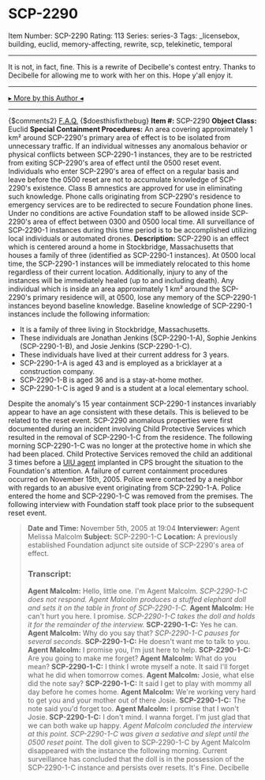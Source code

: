 # SCP-2290
Item Number: SCP-2290
Rating: 113
Series: series-3
Tags: _licensebox, building, euclid, memory-affecting, rewrite, scp, telekinetic, temporal

---

It is not, in fact, fine.
This is a rewrite of Decibelle's contest entry. Thanks to Decibelle for allowing me to work with her on this. Hope y'all enjoy it.
* * *
[▸ More by this Author ◂](http://www.scp-wiki.net/dr-cimmerian-s-personnel-file)
* * *
{$comments2}
[F.A.Q.](https://scp-wiki.wikidot.com/component:info-ayers)
{$doesthisfixthebug}
**Item #:** SCP-2290
**Object Class:** Euclid
**Special Containment Procedures:** An area covering approximately 1 km² around SCP-2290's primary area of effect is to be isolated from unnecessary traffic. If an individual witnesses any anomalous behavior or physical conflicts between SCP-2290-1 instances, they are to be restricted from exiting SCP-2290's area of effect until the 0500 reset event.
Individuals who enter SCP-2290's area of effect on a regular basis and leave before the 0500 reset are not to accumulate knowledge of SCP-2290's existence. Class B amnestics are approved for use in eliminating such knowledge.
Phone calls originating from SCP-2290's residence to emergency services are to be redirected to secure Foundation phone lines. Under no conditions are active Foundation staff to be allowed inside SCP-2290's area of effect between 0300 and 0500 local time. All surveillance of SCP-2290-1 instances during this time period is to be accomplished utilizing local individuals or automated drones.
**Description:** SCP-2290 is an effect which is centered around a home in Stockbridge, Massachusetts that houses a family of three (identified as SCP-2290-1 instances). At 0500 local time, the SCP-2290-1 instances will be immediately relocated to this home regardless of their current location. Additionally, injury to any of the instances will be immediately healed (up to and including death).
Any individual which is inside an area approximately 1 km² around the SCP-2290's primary residence will, at 0500, lose any memory of the SCP-2290-1 instances beyond baseline knowledge. Baseline knowledge of SCP-2290-1 instances include the following information:
  * It is a family of three living in Stockbridge, Massachusetts.
  * These individuals are Jonathan Jenkins (SCP-2290-1-A), Sophie Jenkins (SCP-2290-1-B), and Josie Jenkins (SCP-2290-1-C).
  * These individuals have lived at their current address for 3 years.
  * SCP-2290-1-A is aged 43 and is employed as a bricklayer at a construction company.
  * SCP-2290-1-B is aged 36 and is a stay-at-home mother.
  * SCP-2290-1-C is aged 9 and is a student at a local elementary school.

Despite the anomaly's 15 year containment SCP-2290-1 instances invariably appear to have an age consistent with these details. This is believed to be related to the reset event.
SCP-2290 anomalous properties were first documented during an incident involving Child Protective Services which resulted in the removal of SCP-2290-1-C from the residence. The following morning SCP-2290-1-C was no longer at the protective home in which she had been placed. Child Protective Services removed the child an additional 3 times before a [UIU agent](/unusual-incidents-unit-hub) implanted in CPS brought the situation to the Foundation's attention.
A failure of current containment procedures occurred on November 15th, 2005. Police were contacted by a neighbor with regards to an abusive event originating from SCP-2290-1-A. Police entered the home and SCP-2290-1-C was removed from the premises. The following interview with Foundation staff took place prior to the subsequent reset event.
> **Date and Time:** November 5th, 2005 at 19:04
> **Interviewer:** Agent Melissa Malcolm
> **Subject:** SCP-2290-1-C
> **Location:** A previously established Foundation adjunct site outside of SCP-2290's area of effect.
> ### Transcript:
> **Agent Malcolm:** Hello, little one. I'm Agent Malcolm.
> _SCP-2290-1-C does not respond. Agent Malcolm produces a stuffed elephant doll and sets it on the table in front of SCP-2290-1-C._
> **Agent Malcolm:** He can't hurt you here. I promise.
> _SCP-2290-1-C takes the doll and holds it for the remainder of the interview._
> **SCP-2290-1-C:** Yes he can.
> **Agent Malcolm:** Why do you say that?
> _SCP-2290-1-C pauses for several seconds._
> **SCP-2290-1-C:** He doesn't want me to talk to you.
> **Agent Malcolm:** I promise you, I'm just here to help.
> **SCP-2290-1-C:** Are you going to make me forget?
> **Agent Malcolm:** What do you mean?
> **SCP-2290-1-C:** I think I wrote myself a note. It said I'll forget what he did when tomorrow comes.
> **Agent Malcolm:** Josie, what else did the note say?
> **SCP-2290-1-C:** It said I get to play with mommy all day before he comes home.
> **Agent Malcolm:** We're working very hard to get you and your mother out of there Josie.
> **SCP-2290-1-C:** The note said you'd forget too.
> **Agent Malcolm:** I promise that I won't Josie.
> **SCP-2290-1-C:** I don't mind. I wanna forget. I'm just glad that we can both wake up happy.
> _Agent Malcolm concluded the interview at this point. SCP-2290-1-C was given a sedative and slept until the 0500 reset point._
The doll given to SCP-2290-1-C by Agent Malcolm disappeared with the instance the following morning. Current surveillance has concluded that the doll is in the possession of the SCP-2290-1-C instance and persists over resets.
It's Fine.
Decibelle